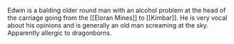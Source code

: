 Edwin is a balding older round man with an alcohol problem at the head of the carriage going from the [[Eloran Mines]] to [[Kimbar]]. He is very vocal about his opinions and is generally an old man screaming at the sky. Apparently allergic to dragonborns.